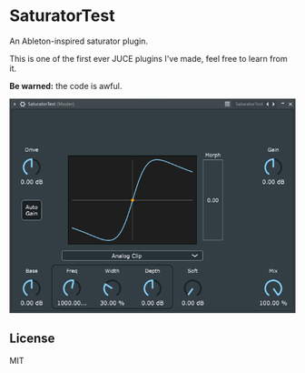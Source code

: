 # SaturatorTest

An Ableton-inspired saturator plugin.

This is one of the first ever JUCE plugins I've made, feel free to learn from it.

**Be warned:** the code is awful.

![Screenshot](Screenshot.png)

## License

MIT